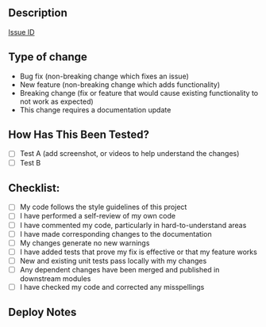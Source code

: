 ## Description

<!--Please include a summary of the change and which issue is fixed. Please also include relevant motivation and context. List any dependencies that are required for this change.-->

[Issue ID](<!-- Issue Link -->)

## Type of change

<!--Please delete options that are not relevant.-->

- Bug fix (non-breaking change which fixes an issue)
- New feature (non-breaking change which adds functionality)
- Breaking change (fix or feature that would cause existing functionality to not work as expected)
- This change requires a documentation update

## How Has This Been Tested?

<!--Please describe the tests that you ran to verify your changes. Provide instructions so we can reproduce. Please also list any relevant details for your test configuration. Add information about you test using real device or simulator/emulator. Add video of changes if needed.-->

- [ ] Test A (add screenshot, or videos to help understand the changes)
- [ ] Test B

## Checklist:
<!--
Put an `x` in the boxes that apply.
Use `~~` around the checklist items that are not applicable to this PR.
Examples:
- [x] I've done this
- ~~[ ] I don't need this~~
-->
- [ ] My code follows the style guidelines of this project
- [ ] I have performed a self-review of my own code
- [ ] I have commented my code, particularly in hard-to-understand areas
- [ ] I have made corresponding changes to the documentation
- [ ] My changes generate no new warnings
- [ ] I have added tests that prove my fix is effective or that my feature works
- [ ] New and existing unit tests pass locally with my changes
- [ ] Any dependent changes have been merged and published in downstream modules
- [ ] I have checked my code and corrected any misspellings

## Deploy Notes
<!--
Notes regarding deployment of the contained body of work. These should note any
new dependencies, new scripts, new and existing features affected etc. (if any)
-->
